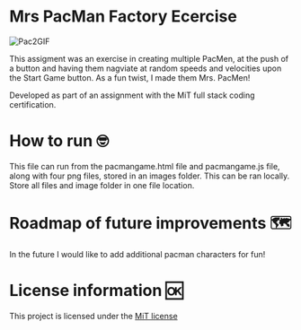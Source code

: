 # Mrs PacMan Factory Ecercise 

![Pac2GIF](https://user-images.githubusercontent.com/115506743/211477669-9b8aaf3f-c52d-43cf-bd9a-7462b9dda0f3.gif)


This assigment was an exercise in creating multiple PacMen, at the push of a button and having them nagviate at random speeds and velocities upon the Start Game button. As a fun twist, I made them Mrs. PacMen!

Developed as part of an assignment with the MiT full stack coding certification. 

# How to run 🤓

This file can run from the pacmangame.html file and pacmangame.js file, along with four png files, stored in an images folder. This can be ran locally. Store all files and image folder in one file location. 

# Roadmap of future improvements 🗺️ 

In the future I would like to add additional pacman characters for fun!

# License information 🆗

This project is licensed under the [MiT license](https://github.com/ginajur/pacmangame/blob/add-license-1/LICENSE.MD) 
